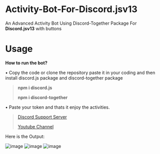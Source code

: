 # Activity-Bot-For-Discord.jsv13
An Advanced Activity Bot Using Discord-Together Package For **Discord.jsv13** with buttons

# Usage

__How to run the bot?__

• Copy the code or clone the repository paste it in your coding and then install discord.js package and discord-together package

> **npm i discord.js**
>
> **npm i discord-together**

• Paste your token and thats it enjoy the activities.

> [Discord Support Server](https://discord.gg/FdAPpZXpJF)
> 
> [Youtube Channel](https://www.youtube.com/channel/UCxLLUfZ-CXEgsJpZOe8pSPA)

Here is the Output: 

![image](https://user-images.githubusercontent.com/89440730/147867829-2f5ba7b6-26ac-45e7-86a6-d3099eb72035.png)
![image](https://user-images.githubusercontent.com/89440730/147867855-65bfaf6f-816b-471f-b59f-dd2365af7955.png)
![image](https://user-images.githubusercontent.com/89440730/147867885-41e6d2bb-c1da-4fcf-a6db-2c7a7d24304c.png)
